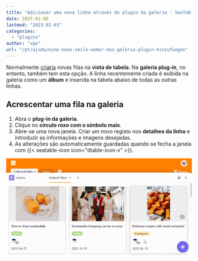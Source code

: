 ```yaml
---
title: "Adicionar uma nova linha através do plugin da galeria - SeaTable"
date: 2023-01-08
lastmod: "2023-02-03"
categories: 
  - "plugins"
author: "vge"
url: "/pt/ajuda/eine-neue-zeile-ueber-das-galerie-plugin-hinzufuegen"
---
```


Normalmente [criaria](https://seatable.io/pt/docs/arbeiten-mit-zeilen/hinzufuegen-einer-zeile/) novas filas na **vista de tabela**. Na **galeria plug-in**, no entanto, também tem esta opção. A linha recentemente criada é exibida na galeria como um **álbum** e inserida na tabela abaixo de todas as outras linhas.

## Acrescentar uma fila na galeria

1. Abra o **plug-in da galeria**.
2. Clique no **círculo roxo com o símbolo mais**.
3. Abre-se uma nova janela. Criar um novo registo nos **detalhes da linha** e introduzir as informações e imagens desejadas.
4. As alterações são automaticamente guardadas quando se fecha a janela com {{< seatable-icon icon="dtable-icon-x" >}}.

![Adicionar uma nova linha através do plugin da galeria](images/Eine-neue-Zeile-ueber-das-Galerie-Plugin-hinzufuegen.gif)
